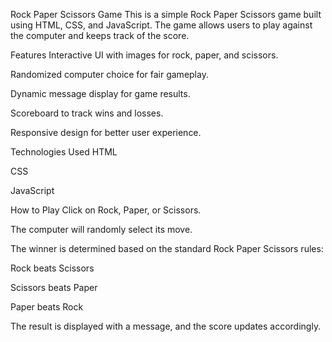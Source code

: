 Rock Paper Scissors Game
This is a simple Rock Paper Scissors game built using HTML, CSS, and JavaScript. The game allows users to play against the computer and keeps track of the score.

Features
Interactive UI with images for rock, paper, and scissors.

Randomized computer choice for fair gameplay.

Dynamic message display for game results.

Scoreboard to track wins and losses.

Responsive design for better user experience.

Technologies Used
HTML

CSS

JavaScript

How to Play
Click on Rock, Paper, or Scissors.

The computer will randomly select its move.

The winner is determined based on the standard Rock Paper Scissors rules:

Rock beats Scissors

Scissors beats Paper

Paper beats Rock

The result is displayed with a message, and the score updates accordingly.
